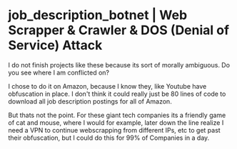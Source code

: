 # job_description_botnet | Web Scrapper & Crawler & DOS (Denial of Service) Attack
I do not finish projects like these because its sort of morally ambiguous. Do you see where I am conflicted on?

I chose to do it on Amazon, because I know they, like Youtube have obfuscation in place. I don't think it could really just be 80 lines of code to download all job description postings for all of Amazon.

But thats not the point. For these giant tech companies its a friendly game of cat and mouse, where I would for example, later down the line realize I need a VPN to continue webscrapping from different IPs, etc to get past their obfuscation, but I could do this for 99% of Companies in a day.

